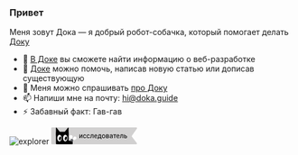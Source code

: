 ### Привет

Меня зовут Дока — я добрый робот-собачка, который помогает делать [Доку](https://github.com/doka-guide)

- 🔭 [В Доке](https://github.com/doka-guide) вы сможете найти информацию о веб-разработке
- 👯 [Доке](https://github.com/doka-guide) можно помочь, написав новую статью или дописав существующую
- 💬 Меня можно спрашивать [про Доку](https://github.com/doka-guide)
- 📫 Напиши мне на почту: hi@doka.guide
- ⚡ Забавный факт: Гав-гав

![explorer](https://github.com/user-attachments/assets/b872a33f-b4c2-41d3-9ad9-0526add50e5f)
<svg xmlns="http://www.w3.org/2000/svg" viewBox="0 0 152 30" width="152" height="30"><path fill="#d1d0d0" d="M0 28.58C0 29.36.64 30 1.42 30h149.02a1.42 1.42 0 001.12-2.29l-8.62-11.25c-.38-.5-.4-1.18-.04-1.7l8.84-12.52c.66-.94-.01-2.24-1.16-2.24H1.42C.64 0 0 .64 0 1.42v27.16z"/><path fill="#000" d="M37.99 25.26c0-.41-.3-.77-.7-.84L24.97 22.2c-.52-.1-1 .3-1 .84v6.11c0 .47.38.85.85.85h12.32c.47 0 .85-.38.85-.85v-3.9z"/><path fill="#000" d="M30.71 9.4c0-.88-.71-1.59-1.59-1.59H9.93a1.6 1.6 0 00-1.59 1.6v19c0 .88.72 1.59 1.6 1.59h19.18a1.6 1.6 0 001.6-1.6v-19z"/><path fill="#fff" d="M18.46 19.08c0 3.19-1.75 5.77-3.9 5.77-2.16 0-3.9-2.58-3.9-5.77 0-3.18 1.74-5.77 3.9-5.77 2.15 0 3.9 2.59 3.9 5.77z"/><path fill="#000" d="M17.48 20.02c-.45 1.84-1.65 3.11-2.68 2.84-1.02-.27-1.48-1.98-1.03-3.82.45-1.84 1.65-3.11 2.67-2.84 1.03.27 1.5 1.98 1.04 3.82z"/><path fill="#fff" d="M28.76 19.08c0 3.19-1.75 5.77-3.9 5.77-2.16 0-3.91-2.58-3.91-5.77 0-3.18 1.75-5.77 3.9-5.77 2.16 0 3.9 2.59 3.9 5.77z"/><path fill="#000" d="M27.68 20.05c-.5 1.82-1.74 3.06-2.76 2.76-1.02-.3-1.43-2.02-.92-3.85.51-1.83 1.75-3.06 2.76-2.76 1.02.3 1.43 2.02.92 3.85zM30.71.75v13.24c0 .46-.51.72-.89.47l-6.67-4.58a.57.57 0 01-.13-.8L29.69.4c.33-.43 1.02-.2 1.02.35z"/><path fill="#000" d="M29.7.25c.31-.43.98-.2.98.34v13.38c0 .45-.5.71-.86.46L23.17 9.8a.56.56 0 01-.13-.8L29.7.25zm1.01.34c0-.56-.7-.8-1.04-.36L23.02 9a.6.6 0 00.13.84l6.65 4.62c.39.27.91 0 .91-.48V.59z"/><path fill="#000" d="M8.34.75v13.24c0 .46.52.72.9.47l6.67-4.58a.57.57 0 00.13-.8L9.36.4C9.03-.03 8.34.2 8.34.75z"/><path fill="#000" d="M9.36.25c-.32-.43-.99-.2-.99.34v13.38c0 .45.5.71.87.46l6.65-4.62A.56.56 0 0016 9L9.36.25zM8.34.59c0-.56.7-.8 1.05-.36L16.03 9a.6.6 0 01-.13.84l-6.65 4.62a.58.58 0 01-.9-.48V.59z"/><path fill="#fff" d="M44.02 17.27c1 1.19.84 2.95-.35 3.94l-3.63-4.31c1.2-.98 2.98-.81 3.98.37zm-.35 3.94l-7.87 2.83 4.24-7.14 3.63 4.31z"/><path fill="#fff" d="M34.53 13.82a2.81 2.81 0 00-2.32 3.22l5.6-.96a2.84 2.84 0 00-3.28-2.26zm3.28 2.26l-1.45 8.16-4.15-7.2 5.6-.96z"/><path fill="#5e6064" d="M34.88 21.24a2.4 2.4 0 00.04 3.42c.96.93 2.5.91 3.45-.04a2.4 2.4 0 00-.04-3.42 2.46 2.46 0 00-3.45.04z"/><path fill="#000" d="M54 12.62h1.08v6.35H54v-4.63l-2.92 4.63H50v-6.35h1.08v4.64L54 12.62zM59.4 18.2c.4 0 .73-.11 1.02-.35.29-.23.45-.53.48-.88h1.02c-.02.37-.14.71-.37 1.04a2.63 2.63 0 01-2.14 1.08c-.86 0-1.55-.29-2.06-.86a3.48 3.48 0 01-.76-2.38v-.18c0-.62.12-1.17.34-1.65.23-.48.55-.85.97-1.12.43-.27.93-.4 1.5-.4.71 0 1.3.21 1.77.64.47.43.72.98.75 1.66H60.9a1.48 1.48 0 00-1.5-1.4c-.55 0-.97.2-1.28.6-.3.39-.45.96-.45 1.71v.2c0 .74.15 1.3.45 1.7.3.4.73.6 1.29.6zM65.73 18.2c.39 0 .73-.11 1.01-.35.3-.23.45-.53.48-.88h1.03c-.02.37-.15.71-.38 1.04a2.63 2.63 0 01-2.14 1.08c-.86 0-1.54-.29-2.05-.86a3.48 3.48 0 01-.76-2.38v-.18c0-.62.11-1.17.34-1.65.22-.48.54-.85.97-1.12.42-.27.92-.4 1.5-.4.7 0 1.3.21 1.76.64.47.43.72.98.76 1.66h-1.03a1.48 1.48 0 00-1.5-1.4c-.54 0-.97.2-1.27.6-.3.39-.45.96-.45 1.71v.2c0 .74.15 1.3.45 1.7.3.4.73.6 1.28.6zM74.7 12.62v6.35h-1.08v-5.45h-2.15l-.13 2.38a5.25 5.25 0 01-.55 2.34c-.3.47-.76.72-1.4.73h-.43v-.95l.31-.03c.35-.04.6-.24.75-.6.16-.38.25-1.06.3-2.05l.11-2.72h4.27zM79.12 19.1c-.85 0-1.55-.29-2.09-.85a3.17 3.17 0 01-.8-2.28v-.2c0-.63.11-1.19.35-1.68.24-.5.58-.89 1-1.17.44-.28.9-.42 1.4-.42.83 0 1.47.27 1.93.82.45.54.68 1.32.68 2.34v.45H77.3c.01.62.2 1.13.54 1.52.35.38.8.58 1.33.58.38 0 .7-.08.97-.24.27-.16.5-.36.7-.62l.66.51a2.65 2.65 0 01-2.39 1.23zM79 13.4c-.44 0-.8.15-1.1.47-.3.32-.48.77-.55 1.34h3.17v-.08a2.06 2.06 0 00-.45-1.28c-.26-.3-.62-.46-1.07-.46zM82.85 18.09l.38-.47c.42-.55.66-1.37.72-2.46l.1-2.54h4.07v5.47h.81v2.75h-1.08v-1.87h-4.41v1.87h-1.08V18.1h.5zm1.28 0h2.9v-4.47H85.1l-.06 1.52a5.28 5.28 0 01-.9 2.95zM89.9 15.74c0-.63.12-1.19.36-1.68.25-.5.59-.88 1.02-1.15.44-.27.93-.41 1.49-.41.86 0 1.56.3 2.09.9.53.6.8 1.4.8 2.39v.08a3.8 3.8 0 01-.36 1.67 2.67 2.67 0 01-2.52 1.55c-.85 0-1.55-.3-2.08-.9-.53-.6-.8-1.39-.8-2.38v-.07zm1.09.13c0 .7.16 1.27.48 1.7.33.42.77.64 1.31.64.55 0 .99-.22 1.31-.65a3 3 0 00.49-1.82c0-.7-.17-1.26-.5-1.7a1.56 1.56 0 00-1.31-.65c-.53 0-.96.22-1.3.64-.32.43-.48 1.04-.48 1.84zM97.17 18.97v-6.35h2.47c.84 0 1.48.15 1.93.44.45.3.68.73.68 1.3 0 .3-.09.56-.26.8-.18.24-.44.42-.78.54.38.1.69.27.92.53.23.26.35.58.35.94 0 .58-.22 1.03-.65 1.34-.42.31-1.02.46-1.8.46h-2.86zm1.08-2.79v1.92h1.8c.44 0 .78-.08 1-.25.23-.17.34-.4.34-.71 0-.64-.46-.96-1.39-.96h-1.75zm0-.87h1.4c1.01 0 1.52-.3 1.52-.89 0-.6-.48-.9-1.44-.92h-1.48v1.81zM107.87 18.97a2.27 2.27 0 01-.15-.66c-.5.52-1.1.78-1.8.78-.62 0-1.14-.17-1.54-.53-.4-.35-.6-.8-.6-1.35 0-.66.26-1.17.76-1.54.5-.37 1.2-.55 2.11-.55h1.05v-.5c0-.38-.11-.68-.34-.9-.22-.23-.55-.34-1-.34-.38 0-.7.1-.97.29-.26.2-.39.43-.39.71h-1.08c0-.32.1-.62.33-.92.23-.3.53-.53.91-.7.39-.17.81-.26 1.27-.26.73 0 1.3.18 1.71.55.41.37.63.87.64 1.51v2.93c0 .58.08 1.05.23 1.4v.08h-1.14zm-1.8-.82c.35 0 .67-.1.97-.27.3-.17.53-.4.66-.69v-1.3h-.84c-1.33 0-2 .39-2 1.17 0 .34.12.6.35.8.22.19.51.29.87.29zM115.14 13.5h-2.12v5.47h-1.08V13.5h-2.08v-.88h5.28v.88zM118.41 19.1c-.86 0-1.55-.29-2.1-.85a3.17 3.17 0 01-.8-2.28v-.2c0-.63.12-1.19.36-1.68.24-.5.58-.89 1-1.17.44-.28.9-.42 1.4-.42.83 0 1.47.27 1.92.82.46.54.69 1.32.69 2.34v.45h-4.29c.02.62.2 1.13.55 1.52.35.38.8.58 1.33.58.38 0 .7-.08.97-.24.26-.16.5-.36.7-.62l.66.51a2.65 2.65 0 01-2.39 1.23zm-.13-5.7c-.44 0-.8.15-1.1.47-.3.32-.48.77-.55 1.34h3.17v-.08a2.06 2.06 0 00-.45-1.28c-.26-.3-.62-.46-1.07-.46zM127.38 12.62v6.35h-1.1v-5.45h-2.14L124 15.9a5.25 5.25 0 01-.55 2.34c-.3.47-.76.72-1.4.73h-.43v-.95l.31-.03c.35-.04.6-.24.76-.6.15-.38.24-1.06.29-2.05l.12-2.72h4.27zM130.35 14.8H132c.72.02 1.29.2 1.7.57.42.37.63.87.63 1.5 0 .64-.22 1.15-.64 1.53-.43.38-1 .57-1.73.57h-2.68v-6.35h1.08v2.19zm0 .9v2.39h1.6c.41 0 .73-.1.95-.31.22-.22.33-.5.33-.87 0-.35-.1-.64-.32-.86a1.22 1.22 0 00-.91-.35h-1.65z"/></svg>
